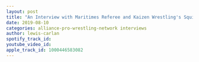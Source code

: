 ```yaml
---
layout: post
title: "An Interview with Maritimes Referee and Kaizen Wrestling's Squishy"
date: 2019-08-10
categories: alliance-pro-wrestling-network interviews
author: lewis-carlan
spotify_track_id: 
youtube_video_id: 
apple_track_id: 1000446583082
---
```

